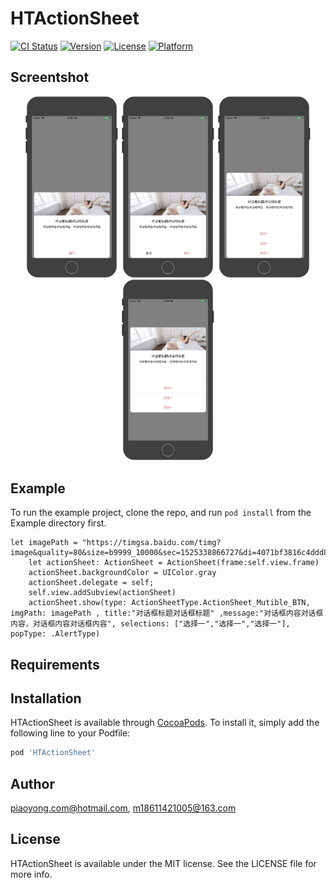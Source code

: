 # HTActionSheet

[![CI Status](https://img.shields.io/travis/piaoyong.com@hotmail.com/HTActionSheet.svg?style=flat)](https://travis-ci.org/piaoyong.com@hotmail.com/HTActionSheet)
[![Version](https://img.shields.io/cocoapods/v/HTActionSheet.svg?style=flat)](https://cocoapods.org/pods/HTActionSheet)
[![License](https://img.shields.io/cocoapods/l/HTActionSheet.svg?style=flat)](https://cocoapods.org/pods/HTActionSheet)
[![Platform](https://img.shields.io/cocoapods/p/HTActionSheet.svg?style=flat)](https://cocoapods.org/pods/HTActionSheet)

## Screentshot
<div align="center">
<img src="https://github.com/Parkyong/HTActionSheet/blob/master/%E5%8D%95%E9%80%89.png" width="150px" height="auto">
<img src="https://github.com/Parkyong/HTActionSheet/blob/master/%E5%8F%8C%E9%80%89.png" width="150px" height="auto">
<img src="https://github.com/Parkyong/HTActionSheet/blob/master/%E5%A4%9A%E9%80%89.png" width="150px" height="auto">
<img src="https://github.com/Parkyong/HTActionSheet/blob/master/%E4%B8%AD%E9%97%B4%E6%98%BE%E7%A4%BA.png" width="150px" height="auto">
</div>


## Example

To run the example project, clone the repo, and run `pod install` from the Example directory first.

    let imagePath = "https://timgsa.baidu.com/timg?image&quality=80&size=b9999_10000&sec=1525338866727&di=4071bf3816c4ddd86e9d85fbc7df0387&imgtype=0&src=http%3A%2F%2Fimgsrc.baidu.com%2Fimage%2Fc0%253Dshijue1%252C0%252C0%252C294%252C40%2Fsign%3D8b20ba278d94a4c21e2eef68669d71a0%2F7c1ed21b0ef41bd5f0c6b3dc5bda81cb39db3d04.jpg"
        let actionSheet: ActionSheet = ActionSheet(frame:self.view.frame)
        actionSheet.backgroundColor = UIColor.gray
        actionSheet.delegate = self;
        self.view.addSubview(actionSheet)
        actionSheet.show(type: ActionSheetType.ActionSheet_Mutible_BTN, imgPath: imagePath , title:"对话框标题对话框标题" ,message:"对话框内容对话框内容，对话框内容对话框内容", selections: ["选择一","选择一","选择一"], popType: .AlertType)



## Requirements

## Installation

HTActionSheet is available through [CocoaPods](https://cocoapods.org). To install
it, simply add the following line to your Podfile:

```ruby
pod 'HTActionSheet'
```

## Author

piaoyong.com@hotmail.com, m18611421005@163.com

## License

HTActionSheet is available under the MIT license. See the LICENSE file for more info.
